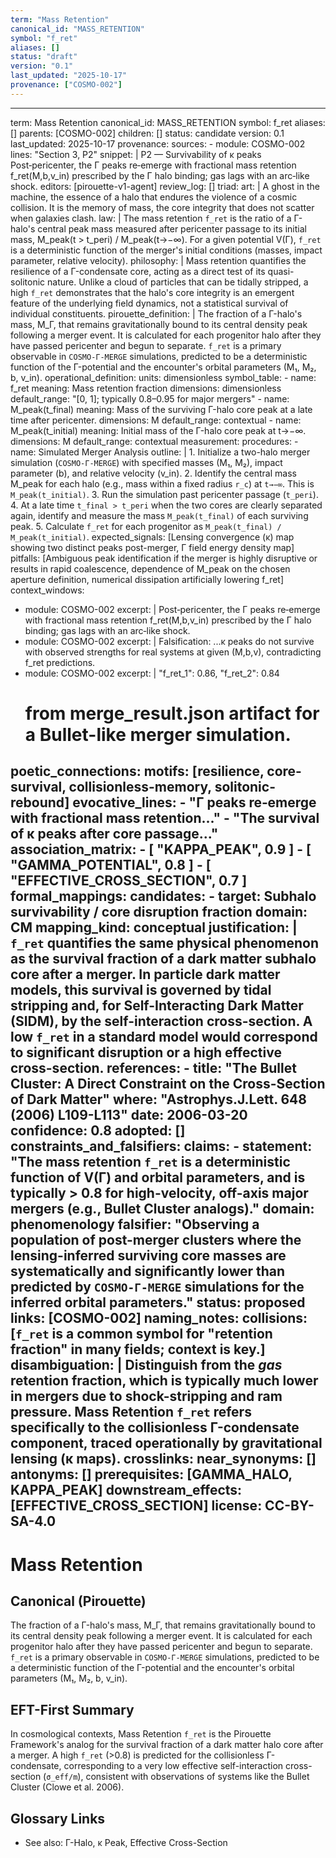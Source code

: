 ```yaml
---
term: "Mass Retention"
canonical_id: "MASS_RETENTION"
symbol: "f_ret"
aliases: []
status: "draft"
version: "0.1"
last_updated: "2025-10-17"
provenance: ["COSMO-002"]
---
```


---
term: Mass Retention
canonical_id: MASS_RETENTION
symbol: f_ret
aliases: []
parents: [COSMO-002]
children: []
status: candidate
version: 0.1
last_updated: 2025-10-17
provenance:
  sources:
    - module: COSMO-002
      lines: "Section 3, P2"
      snippet: |
        P2 — Survivability of κ peaks
        Post‑pericenter, the Γ peaks re‑emerge with fractional mass retention f_ret(M,b,v_in) prescribed by the Γ halo binding; gas lags with an arc‑like shock.
  editors: [pirouette-v1-agent]
  review_log: []
triad:
  art: |
    A ghost in the machine, the essence of a halo that endures the violence of a cosmic collision. It is the memory of mass, the core integrity that does not scatter when galaxies clash.
  law: |
    The mass retention `f_ret` is the ratio of a Γ-halo's central peak mass measured after pericenter passage to its initial mass, M_peak(t > t_peri) / M_peak(t→−∞). For a given potential V(Γ), `f_ret` is a deterministic function of the merger's initial conditions (masses, impact parameter, relative velocity).
  philosophy: |
    Mass retention quantifies the resilience of a Γ-condensate core, acting as a direct test of its quasi-solitonic nature. Unlike a cloud of particles that can be tidally stripped, a high `f_ret` demonstrates that the halo's core integrity is an emergent feature of the underlying field dynamics, not a statistical survival of individual constituents.
pirouette_definition: |
  The fraction of a Γ-halo's mass, M_Γ, that remains gravitationally bound to its central density peak following a merger event. It is calculated for each progenitor halo after they have passed pericenter and begun to separate. `f_ret` is a primary observable in `COSMO-Γ-MERGE` simulations, predicted to be a deterministic function of the Γ-potential and the encounter's orbital parameters (M₁, M₂, b, v_in).
operational_definition:
  units: dimensionless
  symbol_table:
    - name: f_ret
      meaning: Mass retention fraction
      dimensions: dimensionless
      default_range: "[0, 1]; typically 0.8–0.95 for major mergers"
    - name: M_peak(t_final)
      meaning: Mass of the surviving Γ-halo core peak at a late time after pericenter.
      dimensions: M
      default_range: contextual
    - name: M_peak(t_initial)
      meaning: Initial mass of the Γ-halo core peak at t→−∞.
      dimensions: M
      default_range: contextual
  measurement:
    procedures:
      - name: Simulated Merger Analysis
        outline: |
          1. Initialize a two-halo merger simulation (`COSMO-Γ-MERGE`) with specified masses (M₁, M₂), impact parameter (b), and relative velocity (v_in).
          2. Identify the central mass M_peak for each halo (e.g., mass within a fixed radius `r_c`) at `t→−∞`. This is `M_peak(t_initial)`.
          3. Run the simulation past pericenter passage (`t_peri`).
          4. At a late time `t_final > t_peri` when the two cores are clearly separated again, identify and measure the mass `M_peak(t_final)` of each surviving peak.
          5. Calculate `f_ret` for each progenitor as `M_peak(t_final) / M_peak(t_initial)`.
        expected_signals: [Lensing convergence (κ) map showing two distinct peaks post-merger, Γ field energy density map]
        pitfalls: [Ambiguous peak identification if the merger is highly disruptive or results in rapid coalescence, dependence of M_peak on the chosen aperture definition, numerical dissipation artificially lowering f_ret]
context_windows:
  - module: COSMO-002
    excerpt: |
      Post‑pericenter, the Γ peaks re‑emerge with fractional mass retention f_ret(M,b,v_in) prescribed by the Γ halo binding; gas lags with an arc‑like shock.
  - module: COSMO-002
    excerpt: |
      Falsification: ...κ peaks do not survive with observed strengths for real systems at given (M,b,v), contradicting f_ret predictions.
  - module: COSMO-002
    excerpt: |
      "f_ret_1": 0.86,
      "f_ret_2": 0.84
      # from merge_result.json artifact for a Bullet-like merger simulation.
poetic_connections:
  motifs: [resilience, core-survival, collisionless-memory, solitonic-rebound]
  evocative_lines:
    - "Γ peaks re‑emerge with fractional mass retention..."
    - "The survival of κ peaks after core passage..."
  association_matrix:
    - [ "KAPPA_PEAK", 0.9 ]
    - [ "GAMMA_POTENTIAL", 0.8 ]
    - [ "EFFECTIVE_CROSS_SECTION", 0.7 ]
formal_mappings:
  candidates:
    - target: Subhalo survivability / core disruption fraction
      domain: CM
      mapping_kind: conceptual
      justification: |
        `f_ret` quantifies the same physical phenomenon as the survival fraction of a dark matter subhalo core after a merger. In particle dark matter models, this survival is governed by tidal stripping and, for Self-Interacting Dark Matter (SIDM), by the self-interaction cross-section. A low `f_ret` in a standard model would correspond to significant disruption or a high effective cross-section.
      references:
        - title: "The Bullet Cluster: A Direct Constraint on the Cross-Section of Dark Matter"
          where: "Astrophys.J.Lett. 648 (2006) L109-L113"
          date: 2006-03-20
      confidence: 0.8
  adopted: []
constraints_and_falsifiers:
  claims:
    - statement: "The mass retention `f_ret` is a deterministic function of V(Γ) and orbital parameters, and is typically > 0.8 for high-velocity, off-axis major mergers (e.g., Bullet Cluster analogs)."
      domain: phenomenology
      falsifier: "Observing a population of post-merger clusters where the lensing-inferred surviving core masses are systematically and significantly lower than predicted by `COSMO-Γ-MERGE` simulations for the inferred orbital parameters."
      status: proposed
      links: [COSMO-002]
naming_notes:
  collisions: [`f_ret` is a common symbol for "retention fraction" in many fields; context is key.]
  disambiguation: |
    Distinguish from the *gas* retention fraction, which is typically much lower in mergers due to shock-stripping and ram pressure. Mass Retention `f_ret` refers specifically to the collisionless Γ-condensate component, traced operationally by gravitational lensing (κ maps).
crosslinks:
  near_synonyms: []
  antonyms: []
  prerequisites: [GAMMA_HALO, KAPPA_PEAK]
  downstream_effects: [EFFECTIVE_CROSS_SECTION]
license: CC-BY-SA-4.0
---

# Mass Retention

## Canonical (Pirouette)
The fraction of a Γ-halo's mass, M_Γ, that remains gravitationally bound to its central density peak following a merger event. It is calculated for each progenitor halo after they have passed pericenter and begun to separate. `f_ret` is a primary observable in `COSMO-Γ-MERGE` simulations, predicted to be a deterministic function of the Γ-potential and the encounter's orbital parameters (M₁, M₂, b, v_in).

## EFT-First Summary
In cosmological contexts, Mass Retention `f_ret` is the Pirouette Framework's analog for the survival fraction of a dark matter halo core after a merger. A high `f_ret` (>0.8) is predicted for the collisionless Γ-condensate, corresponding to a very low effective self-interaction cross-section (`σ_eff/m`), consistent with observations of systems like the Bullet Cluster (Clowe et al. 2006).

## Glossary Links
- See also: Γ-Halo, κ Peak, Effective Cross-Section